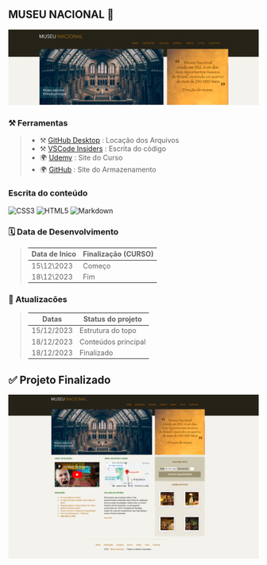 ## <strong> MUSEU NACIONAL 🏯 </strong>

![texto alternativo - alt](imagens/projeto-topo.png)

### ⚒️ Ferramentas
>
>- ⚒️ [GitHub Desktop](https://desktop.github.com/) : Locação dos Arquivos
>- ⚒️ [VSCode Insiders](https://www.udemy.com/cart/success/950197426/) : Escrita do código
>- 🌍 [Udemy](https://www.udemy.com/) : Site do Curso
>- 🌍 [GitHub](https://github.com/) : Site do Armazenamento

### Escrita do conteúdo

![CSS3](https://img.shields.io/badge/CSS3-000?style=for-the-badge&logo=css3&logoColor=264CE4)
![HTML5](https://img.shields.io/badge/HTML5-000?style=for-the-badge&logo=html5)
![Markdown](https://img.shields.io/badge/Markdown-000?style=for-the-badge&logo=markdown)


### 🗓️ Data de Desenvolvimento

> | Data de Inico | Finalização (CURSO) |
> | --- | --- |
> |15\12\2023 | Começo |
> |18\12\2023 | Fim |

### 🧠 Atualizacões

>| Datas  | Status do projeto |
>|---------------|---------------------|
>| 15/12/2023 | Estrutura do topo ||
>| 18/12/2023 | Conteúdos principal  ||
>| 18/12/2023 | Finalizado ||

## ✅ Projeto Finalizado
![texto alternativo - alt](imagens/projeto-fim.png)
